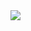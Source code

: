 <img src="https://github.com/merve611/LibraryManagementSystem/main/images/book1.gif.gif?raw=true"/>

